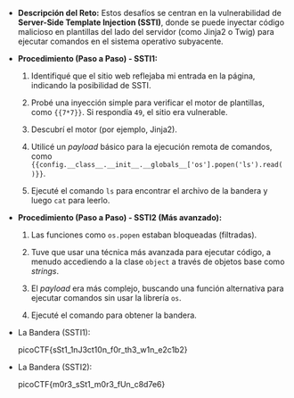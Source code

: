 - **Descripción del Reto:** Estos desafíos se centran en la vulnerabilidad de **Server-Side Template Injection (SSTI)**, donde se puede inyectar código malicioso en plantillas del lado del servidor (como Jinja2 o Twig) para ejecutar comandos en el sistema operativo subyacente.
    
- **Procedimiento (Paso a Paso) - SSTI1:**
    
    1. Identifiqué que el sitio web reflejaba mi entrada en la página, indicando la posibilidad de SSTI.
        
    2. Probé una inyección simple para verificar el motor de plantillas, como `{{7*7}}`. Si respondía `49`, el sitio era vulnerable.
        
    3. Descubrí el motor (por ejemplo, Jinja2).
        
    4. Utilicé un _payload_ básico para la ejecución remota de comandos, como `{{config.__class__.__init__.__globals__['os'].popen('ls').read()}}`.
        
    5. Ejecuté el comando `ls` para encontrar el archivo de la bandera y luego `cat` para leerlo.
        
- **Procedimiento (Paso a Paso) - SSTI2 (Más avanzado):**
    
    1. Las funciones como `os.popen` estaban bloqueadas (filtradas).
        
    2. Tuve que usar una técnica más avanzada para ejecutar código, a menudo accediendo a la clase `object` a través de objetos base como _strings_.
        
    3. El _payload_ era más complejo, buscando una función alternativa para ejecutar comandos sin usar la librería `os`.
        
    4. Ejecuté el comando para obtener la bandera.
        
- La Bandera (SSTI1):
    
    picoCTF{sSt1_1nJ3ct10n_f0r_th3_w1n_e2c1b2}
    
- La Bandera (SSTI2):
    
    picoCTF{m0r3_sSt1_m0r3_fUn_c8d7e6}
    
